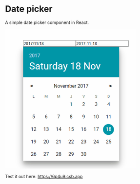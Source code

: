 # Date picker

A simple date picker component in React.

![](/doc/demo.gif)

Test it out here: https://6p4u9.csb.app
